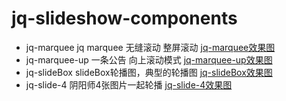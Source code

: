 # jq-slideshow-components

- jq-marquee jq marquee 无缝滚动 整屏滚动
    [jq-marquee效果图](/img/jq-marquee-up.png)
- jq-marquee-up 一条公告 向上滚动模式
    [jq-marquee-up效果图](/img/jq-marquee-up.png)
- jq-slideBox  slideBox轮播图，典型的轮播图
    [jq-slideBox效果图](/img/jq-slideBox.png)
- jq-slide-4 阴阳师4张图片一起轮播
    [jq-slide-4效果图](/img/jq-slide-4.png)